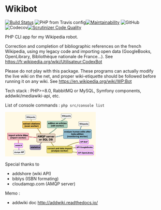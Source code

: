 # Wikibot

[![Build Status](https://travis-ci.org/Dispositif/Wikibot.svg?branch=master)](https://travis-ci.org/Dispositif/Wikibot)
![PHP from Travis config](https://img.shields.io/travis/php-v/Dispositif/Wikibot)[![Maintainability](https://api.codeclimate.com/v1/badges/b7a0aa7a832ddf24adb0/maintainability)](https://codeclimate.com/repos/5d73cea4465eac01630065a7/maintainability)
![GitHub](https://img.shields.io/github/license/Dispositif/Wikibot)
![Codecov](https://img.shields.io/codecov/c/github/Dispositif/Wikibot)[![Scrutinizer Code Quality](https://scrutinizer-ci.com/g/Dispositif/Wikibot/badges/quality-score.png?b=master)](https://scrutinizer-ci.com/g/Dispositif/Wikibot/?branch=master)


PHP CLI app for my Wikipedia robot.

Correction and completion of bibliographic references on the french Wikipedia, using my legacy code
 and importing open data (GoogleBooks, OpenLibrary, Bibliothèque nationale de France...). 
 See https://fr.wikipedia.org/wiki/Utilisateur:CodexBot 
 
Please do not play with this package. These programs can actually modify the live wiki on the net, and proper
wiki-etiquette should be followed before running it on any wiki. See https://en.wikipedia.org/wiki/WP:Bot
 
Tech stack : PHP>=8.0, RabbitMQ or MySQL, Symfony components, addwiki/mediawiki-api, etc.

List of console commands : ```php src/console list```

<img src="https://raw.githubusercontent.com/Dispositif/Wikibot/master/docs/workers.png" alt="schemas of workers" style="max-width:300px;" />

Special thanks to
* addshore (wiki API)
* biblys (ISBN formating)
* cloudamqp.com (AMQP server)

Memo :
 * addwiki doc http://addwiki.readthedocs.io/
